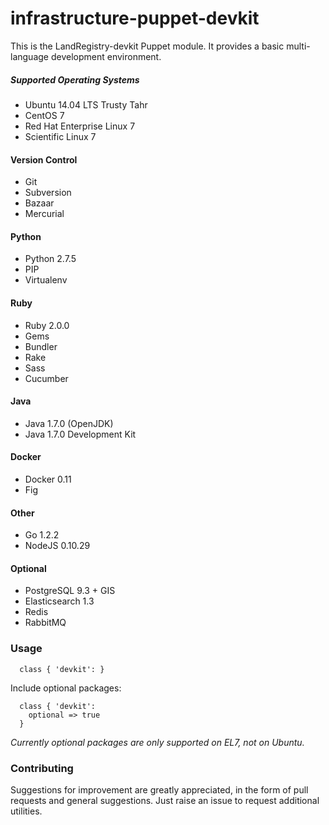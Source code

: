 infrastructure-puppet-devkit
=============================

This is the LandRegistry-devkit Puppet module. It provides a basic multi-language development environment.

##### Supported Operating Systems
* Ubuntu 14.04 LTS Trusty Tahr
* CentOS 7
* Red Hat Enterprise Linux 7
* Scientific Linux 7

#### Version Control

* Git
* Subversion
* Bazaar
* Mercurial

#### Python

* Python 2.7.5
* PIP
* Virtualenv

#### Ruby

* Ruby 2.0.0
* Gems
* Bundler
* Rake
* Sass
* Cucumber

#### Java

* Java 1.7.0 (OpenJDK)
* Java 1.7.0 Development Kit

#### Docker

* Docker 0.11
* Fig

#### Other

* Go 1.2.2
* NodeJS 0.10.29

#### Optional

* PostgreSQL 9.3 + GIS
* Elasticsearch 1.3
* Redis
* RabbitMQ


### Usage

```puppet
  class { 'devkit': }
```

Include optional packages:
```puppet
  class { 'devkit': 
    optional => true
  }
```
*Currently optional packages are only supported on EL7, not on Ubuntu.*

### Contributing
Suggestions for improvement are greatly appreciated, in the form of pull requests and general suggestions. Just raise an issue to request additional utilities.
